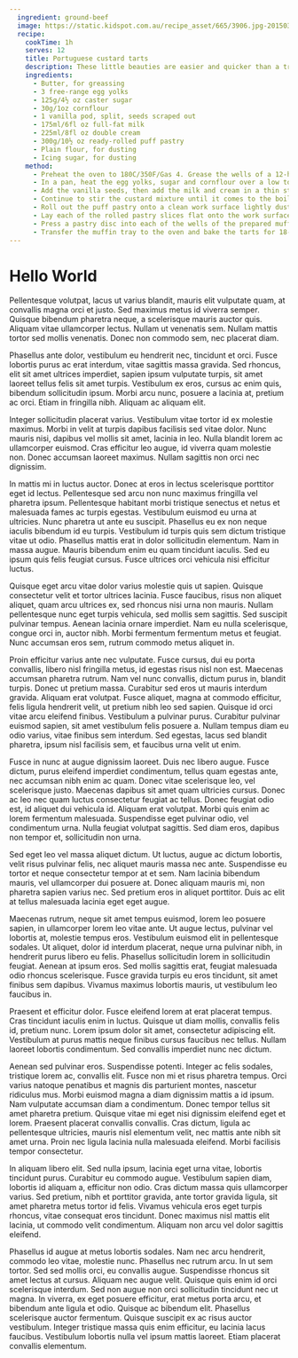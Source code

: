 ```yaml
---
  ingredient: ground-beef
  image: https://static.kidspot.com.au/recipe_asset/665/3906.jpg-20150309012234~q75,dx720y432u1r1gg,c--.jpg
  recipe:
    cookTime: 1h
    serves: 12
    title: Portuguese custard tarts
    description: These little beauties are easier and quicker than a trip to the bakery. They're almost too easy.
    ingredients:
      - Butter, for greassing
      - 3 free-range egg yolks
      - 125g/4½ oz caster sugar
      - 30g/1oz cornflour
      - 1 vanilla pod, split, seeds scraped out
      - 175ml/6fl oz full-fat milk
      - 225ml/8fl oz double cream
      - 300g/10½ oz ready-rolled puff pastry
      - Plain flour, for dusting
      - Icing sugar, for dusting
    method:
      - Preheat the oven to 180C/350F/Gas 4. Grease the wells of a 12-hole muffin tray with butter.
      - In a pan, heat the egg yolks, sugar and cornflour over a low to medium heat, whisking continuously until thickened and well combined.
      - Add the vanilla seeds, then add the milk and cream in a thin stream, whisking continuously, until the mixture is thick, smooth and well combined.
      - Continue to stir the custard mixture until it comes to the boil, then remove from the heat and cover the surface with cling film. (This prevents a skin from forming on the custard.)
      - Roll out the puff pastry onto a clean work surface lightly dusted with flour and icing sugar. Cut the pastry in half and place one sheet on top of the other. Roll the pastry sheets up like a Swiss roll and cut the roll into twelve slices.
      - Lay each of the rolled pastry slices flat onto the work surface and roll out into 10cm/4in discs using a rolling pin.
      - Press a pastry disc into each of the wells of the prepared muffin tray. Divide the cooled custard equally among the pastry cases.
      - Transfer the muffin tray to the oven and bake the tarts for 18-20 minutes, or until the custard has set and is pale golden-brown and the pastry is crisp and golden-brown. Allow to cool in the tin.
---
```


# Hello World

Pellentesque volutpat, lacus ut varius blandit, mauris elit vulputate quam, at convallis magna orci et justo. Sed maximus metus id viverra semper. Quisque bibendum pharetra neque, a scelerisque mauris auctor quis. Aliquam vitae ullamcorper lectus. Nullam ut venenatis sem. Nullam mattis tortor sed mollis venenatis. Donec non commodo sem, nec placerat diam.

<!-- more -->

Phasellus ante dolor, vestibulum eu hendrerit nec, tincidunt et orci. Fusce lobortis purus ac erat interdum, vitae sagittis massa gravida. Sed rhoncus, elit sit amet ultrices imperdiet, sapien ipsum vulputate turpis, sit amet laoreet tellus felis sit amet turpis. Vestibulum ex eros, cursus ac enim quis, bibendum sollicitudin ipsum. Morbi arcu nunc, posuere a lacinia at, pretium ac orci. Etiam in fringilla nibh. Aliquam ac aliquam elit.

Integer sollicitudin placerat varius. Vestibulum vitae tortor id ex molestie maximus. Morbi in velit at turpis dapibus facilisis sed vitae dolor. Nunc mauris nisi, dapibus vel mollis sit amet, lacinia in leo. Nulla blandit lorem ac ullamcorper euismod. Cras efficitur leo augue, id viverra quam molestie non. Donec accumsan laoreet maximus. Nullam sagittis non orci nec dignissim.

In mattis mi in luctus auctor. Donec at eros in lectus scelerisque porttitor eget id lectus. Pellentesque sed arcu non nunc maximus fringilla vel pharetra ipsum. Pellentesque habitant morbi tristique senectus et netus et malesuada fames ac turpis egestas. Vestibulum euismod eu urna at ultricies. Nunc pharetra ut ante eu suscipit. Phasellus eu ex non neque iaculis bibendum id eu turpis. Vestibulum id turpis quis sem dictum tristique vitae ut odio. Phasellus mattis erat in dolor sollicitudin elementum. Nam in massa augue. Mauris bibendum enim eu quam tincidunt iaculis. Sed eu ipsum quis felis feugiat cursus. Fusce ultrices orci vehicula nisi efficitur luctus.

Quisque eget arcu vitae dolor varius molestie quis ut sapien. Quisque consectetur velit et tortor ultrices lacinia. Fusce faucibus, risus non aliquet aliquet, quam arcu ultrices ex, sed rhoncus nisi urna non mauris. Nullam pellentesque nunc eget turpis vehicula, sed mollis sem sagittis. Sed suscipit pulvinar tempus. Aenean lacinia ornare imperdiet. Nam eu nulla scelerisque, congue orci in, auctor nibh. Morbi fermentum fermentum metus et feugiat. Nunc accumsan eros sem, rutrum commodo metus aliquet in.

Proin efficitur varius ante nec vulputate. Fusce cursus, dui eu porta convallis, libero nisl fringilla metus, id egestas risus nisl non est. Maecenas accumsan pharetra rutrum. Nam vel nunc convallis, dictum purus in, blandit turpis. Donec ut pretium massa. Curabitur sed eros ut mauris interdum gravida. Aliquam erat volutpat. Fusce aliquet, magna at commodo efficitur, felis ligula hendrerit velit, ut pretium nibh leo sed sapien. Quisque id orci vitae arcu eleifend finibus. Vestibulum a pulvinar purus. Curabitur pulvinar euismod sapien, sit amet vestibulum felis posuere a. Nullam tempus diam eu odio varius, vitae finibus sem interdum. Sed egestas, lacus sed blandit pharetra, ipsum nisl facilisis sem, et faucibus urna velit ut enim.

Fusce in nunc at augue dignissim laoreet. Duis nec libero augue. Fusce dictum, purus eleifend imperdiet condimentum, tellus quam egestas ante, nec accumsan nibh enim ac quam. Donec vitae scelerisque leo, vel scelerisque justo. Maecenas dapibus sit amet quam ultricies cursus. Donec ac leo nec quam luctus consectetur feugiat ac tellus. Donec feugiat odio est, id aliquet dui vehicula id. Aliquam erat volutpat. Morbi quis enim ac lorem fermentum malesuada. Suspendisse eget pulvinar odio, vel condimentum urna. Nulla feugiat volutpat sagittis. Sed diam eros, dapibus non tempor et, sollicitudin non urna.

Sed eget leo vel massa aliquet dictum. Ut luctus, augue ac dictum lobortis, velit risus pulvinar felis, nec aliquet mauris massa nec ante. Suspendisse eu tortor et neque consectetur tempor at et sem. Nam lacinia bibendum mauris, vel ullamcorper dui posuere at. Donec aliquam mauris mi, non pharetra sapien varius nec. Sed pretium eros in aliquet porttitor. Duis ac elit at tellus malesuada lacinia eget eget augue.

Maecenas rutrum, neque sit amet tempus euismod, lorem leo posuere sapien, in ullamcorper lorem leo vitae ante. Ut augue lectus, pulvinar vel lobortis at, molestie tempus eros. Vestibulum euismod elit in pellentesque sodales. Ut aliquet, dolor id interdum placerat, neque urna pulvinar nibh, in hendrerit purus libero eu felis. Phasellus sollicitudin lorem in sollicitudin feugiat. Aenean at ipsum eros. Sed mollis sagittis erat, feugiat malesuada odio rhoncus scelerisque. Fusce gravida turpis eu eros tincidunt, sit amet finibus sem dapibus. Vivamus maximus lobortis mauris, ut vestibulum leo faucibus in.

Praesent et efficitur dolor. Fusce eleifend lorem at erat placerat tempus. Cras tincidunt iaculis enim in luctus. Quisque ut diam mollis, convallis felis id, pretium nunc. Lorem ipsum dolor sit amet, consectetur adipiscing elit. Vestibulum at purus mattis neque finibus cursus faucibus nec tellus. Nullam laoreet lobortis condimentum. Sed convallis imperdiet nunc nec dictum.

Aenean sed pulvinar eros. Suspendisse potenti. Integer ac felis sodales, tristique lorem ac, convallis elit. Fusce non mi et risus pharetra tempus. Orci varius natoque penatibus et magnis dis parturient montes, nascetur ridiculus mus. Morbi euismod magna a diam dignissim mattis a id ipsum. Nam vulputate accumsan diam a condimentum. Donec tempor tellus sit amet pharetra pretium. Quisque vitae mi eget nisi dignissim eleifend eget et lorem. Praesent placerat convallis convallis. Cras dictum, ligula ac pellentesque ultricies, mauris nisl elementum velit, nec mattis ante nibh sit amet urna. Proin nec ligula lacinia nulla malesuada eleifend. Morbi facilisis tempor consectetur.

In aliquam libero elit. Sed nulla ipsum, lacinia eget urna vitae, lobortis tincidunt purus. Curabitur eu commodo augue. Vestibulum sapien diam, lobortis id aliquam a, efficitur non odio. Cras dictum massa quis ullamcorper varius. Sed pretium, nibh et porttitor gravida, ante tortor gravida ligula, sit amet pharetra metus tortor id felis. Vivamus vehicula eros eget turpis rhoncus, vitae consequat eros tincidunt. Donec maximus nisl mattis elit lacinia, ut commodo velit condimentum. Aliquam non arcu vel dolor sagittis eleifend.

Phasellus id augue at metus lobortis sodales. Nam nec arcu hendrerit, commodo leo vitae, molestie nunc. Phasellus nec rutrum arcu. In ut sem tortor. Sed sed mollis orci, eu convallis augue. Suspendisse rhoncus sit amet lectus at cursus. Aliquam nec augue velit. Quisque quis enim id orci scelerisque interdum. Sed non augue non orci sollicitudin tincidunt nec ut magna. In viverra, ex eget posuere efficitur, erat metus porta arcu, et bibendum ante ligula et odio. Quisque ac bibendum elit. Phasellus scelerisque auctor fermentum. Quisque suscipit ex ac risus auctor vestibulum. Integer tristique massa quis enim efficitur, eu lacinia lacus faucibus. Vestibulum lobortis nulla vel ipsum mattis laoreet. Etiam placerat convallis elementum. 
